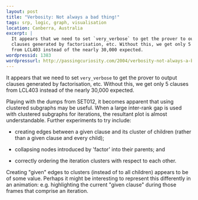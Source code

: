 ```yaml
---
layout: post
title: "Verbosity: Not always a bad thing!"
tags: srp, logic, graph, visualisation
location: Canberra, Australia
excerpt: |
  It appears that we need to set `very_verbose` to get the prover to output
  clauses generated by factorisation, etc. Without this, we get only 5 clauses
  from LCL403 instead of the nearly 30,000 expected.
wordpressid: 1383
wordpressurl: http://passingcuriosity.com/2004/verbosity-not-always-a-bad-thing/
---
```


It appears that we need to set `very_verbose` to get the prover to output
clauses generated by factorisation, etc. Without this, we get only 5 clauses
from LCL403 instead of the nearly 30,000 expected.

Playing with the dumps from SET012, it becomes apparent that using clustered
subgraphs may be useful. When a large inter-rank gap is used with clustered
subgraphs for iterations, the resultant plot is almost understandable. Further
experiments to try include:

* creating edges between a given clause and its cluster of children (rather
  than a given clause and every child);

* collapsing nodes introduced by 'factor' into their parents; and

* correctly ordering the iteration clusters with respect to each other.

Creating "given" edges to clusters (instead of to all children) appears to be
of some value. Perhaps it might be interesting to represent this differently
in an animation: e.g. highlighting the current "given clause" during those
frames that comprise an iteration.
